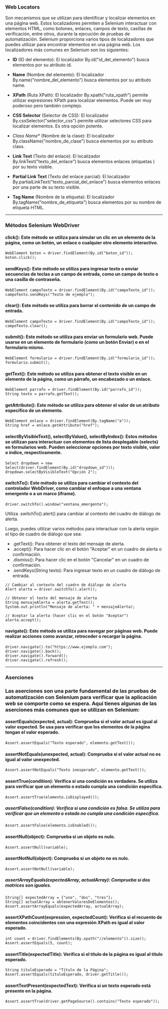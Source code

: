 

### Web Locators
Son mecanismos que se utilizan para identificar y localizar elementos en una página web. Estos localizadores permiten a Selenium interactuar con elementos HTML, como botones, enlaces, campos de texto, casillas de verificación, entre otros, durante la ejecución de pruebas de automatización. Selenium proporciona varios tipos de localizadores que puedes utilizar para encontrar elementos en una página web. Los localizadores más comunes en Selenium son los siguientes:

* **ID** (ID del elemento): El localizador By.id("id_del_elemento") busca elementos por su atributo id.

* **Name** (Nombre del elemento): El localizador By.name("nombre_del_elemento") busca elementos por su atributo name.

* **XPath** (Ruta XPath): El localizador By.xpath("ruta_xpath") permite utilizar expresiones XPath para localizar elementos. Puede ser muy poderoso pero también complejo.

* **CSS Selector** (Selector de CSS): El localizador By.cssSelector("selector_css") permite utilizar selectores CSS para localizar elementos. Es otra opción potente.

* *Class Name** (Nombre de la clase): El localizador By.className("nombre_de_clase") busca elementos por su atributo class.

* **Link Text** (Texto del enlace): El localizador By.linkText("texto_del_enlace") busca elementos enlaces (etiquetas <a>) por su texto visible.

* **Partial Link Text** (Texto del enlace parcial): El localizador By.partialLinkText("texto_parcial_del_enlace") busca elementos enlaces por una parte de su texto visible.

* **Tag Name** (Nombre de la etiqueta): El localizador By.tagName("nombre_de_etiqueta") busca elementos por su nombre de etiqueta HTML.


----------------------------------------

### Métodos Selenium WebDriver

#### click(): Este método se utiliza para simular un clic en un elemento de la página, como un botón, un enlace o cualquier otro elemento interactivo.
```
WebElement boton = driver.findElement(By.id("boton_id"));
boton.click();
```

#### sendKeys(): Este método se utiliza para ingresar texto o enviar secuencias de teclas a un campo de entrada, como un campo de texto o una casilla de contraseña.
```
WebElement campoTexto = driver.findElement(By.id("campoTexto_id"));
campoTexto.sendKeys("Texto de ejemplo");
```

#### clear(): Este método se utiliza para borrar el contenido de un campo de entrada.
```
WebElement campoTexto = driver.findElement(By.id("campoTexto_id"));
campoTexto.clear();
```

#### submit(): Este método se utiliza para enviar un formulario web. Puede usarse en un elemento de formulario (como un botón Enviar) o en el formulario mismo.
```
WebElement formulario = driver.findElement(By.id("formulario_id"));
formulario.submit();
```

#### getText(): Este método se utiliza para obtener el texto visible en un elemento de la página, como un párrafo, un encabezado o un enlace.
```
WebElement parrafo = driver.findElement(By.id("parrafo_id"));
String texto = parrafo.getText();
```

#### getAttribute(): Este método se utiliza para obtener el valor de un atributo específico de un elemento.
```
WebElement enlace = driver.findElement(By.tagName("a"));
String href = enlace.getAttribute("href");
```

#### selectByVisibleText(), selectByValue(), selectByIndex(): Estos métodos se utilizan para interactuar con elementos de lista desplegable (selects) en formularios web. Pueden seleccionar opciones por texto visible, valor o índice, respectivamente.
```
Select dropdown = new Select(driver.findElement(By.id("dropdown_id")));
dropdown.selectByVisibleText("Opción 2");
```

#### switchTo(): Este método se utiliza para cambiar el contexto del controlador WebDriver, como cambiar el enfoque a una ventana emergente o a un marco (iframe).
```
driver.switchTo().window("ventana_emergente");
```
Utiliza .switchTo().alert() para cambiar al contexto del cuadro de diálogo de alerta.

Luego, puedes utilizar varios métodos para interactuar con la alerta según el tipo de cuadro de diálogo que sea:
* .getText(): Para obtener el texto del mensaje de alerta.
* .accept(): Para hacer clic en el botón "Aceptar" en un cuadro de alerta o confirmación.
* .dismiss(): Para hacer clic en el botón "Cancelar" en un cuadro de confirmación.
* .sendKeys(String texto): Para ingresar texto en un cuadro de diálogo de entrada.
```
// Cambiar al contexto del cuadro de diálogo de alerta
Alert alerta = driver.switchTo().alert();

// Obtener el texto del mensaje de alerta
String mensajeAlerta = alerta.getText();
System.out.println("Mensaje de alerta: " + mensajeAlerta);

// Aceptar la alerta (hacer clic en el botón "Aceptar")
alerta.accept();
```

#### navigate(): Este método se utiliza para navegar por páginas web. Puede realizar acciones como avanzar, retroceder o recargar la página.
```
driver.navigate().to("https://www.ejemplo.com");
driver.navigate().back();
driver.navigate().forward();
driver.navigate().refresh();
```


------------------------------------------

### Aserciones

### Las aserciones son una parte fundamental de las pruebas de automatización con Selenium para verificar que la aplicación web se comporte como se espera. Aquí tienes algunas de las aserciones más comunes que se utilizan en Selenium:

#### assertEquals(expected, actual): Comprueba si el valor actual es igual al valor expected. Se usa para verificar que los elementos de la página tengan el valor esperado.
```
Assert.assertEquals("Texto esperado", elemento.getText());
```

#### assertNotEquals(unexpected, actual): Comprueba si el valor actual no es igual al valor unexpected.
```
Assert.assertNotEquals("Texto inesperado", elemento.getText());
```

#### assertTrue(condition): Verifica si una condición es verdadera. Se utiliza para verificar que un elemento o estado cumpla una condición específica.
```
Assert.assertTrue(elemento.isDisplayed());
```

##### assertFalse(condition): Verifica si una condición es falsa. Se utiliza para verificar que un elemento o estado no cumpla una condición específica.
```
Assert.assertFalse(elemento.isEnabled());
```

#### assertNull(object): Comprueba si un objeto es nulo.
```
Assert.assertNull(variable);
```

#### assertNotNull(object): Comprueba si un objeto no es nulo.
```
Assert.assertNotNull(variable);
```

##### assertArrayEquals(expectedArray, actualArray): Comprueba si dos matrices son iguales.
```
String[] expectedArray = {"uno", "dos", "tres"};
String[] actualArray = obtenerValoresDeElementos();
Assert.assertArrayEquals(expectedArray, actualArray);
```

#### assertXPathCount(expression, expectedCount): Verifica si el recuento de elementos coincidentes con una expresión XPath es igual al valor esperado.
```
int count = driver.findElements(By.xpath("//elemento")).size();
Assert.assertEquals(5, count);
```

#### assertTitle(expectedTitle): Verifica si el título de la página es igual al título esperado.
```
String tituloEsperado = "Título de la Página";
Assert.assertEquals(tituloEsperado, driver.getTitle());
```

#### assertTextPresent(expectedText): Verifica si un texto esperado está presente en la página.
```
Assert.assertTrue(driver.getPageSource().contains("Texto esperado"));
```

